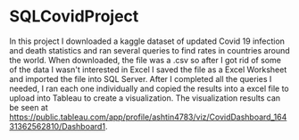 # SQLCovidProject
In this project I downloaded a kaggle dataset of updated Covid 19 infection and death statistics and ran several queries to find rates in countries around the world. When downloaded, the file was a .csv so after I got rid of some of the data I wasn't interested in Excel I saved the file as a Excel Worksheet and imported the file into SQL Server. After I completed all the queries I needed, I ran each one individually and copied the results into a excel file to upload into Tableau to create a visualization. The visualization results can be seen at https://public.tableau.com/app/profile/ashtin4783/viz/CovidDashboard_16431362562810/Dashboard1.
